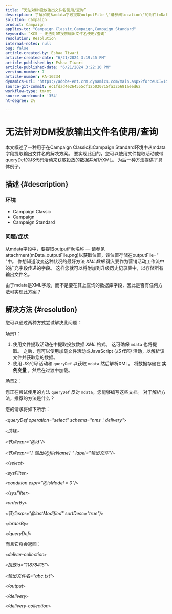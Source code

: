 ```yaml
---
title: “无法对DM投放输出文件名使用/查询”
description: 了解如何从mdata字段提取outputFile \"请参阅location\"的附件(mData_outputFile.png)"。
solution: Campaign
product: Campaign
applies-to: "Campaign Classic,Campaign,Campaign Standard"
keywords: “KCS — 无法对DM投放输出文件名使用/查询”
resolution: Resolution
internal-notes: null
bug: false
article-created-by: Eshaa Tiwari
article-created-date: "6/21/2024 3:19:45 PM"
article-published-by: Eshaa Tiwari
article-published-date: "6/21/2024 3:22:10 PM"
version-number: 7
article-number: KA-16234
dynamics-url: "https://adobe-ent.crm.dynamics.com/main.aspx?forceUCI=1&pagetype=entityrecord&etn=knowledgearticle&id=57dde6af-e12f-ef11-840a-6045bd029b18"
source-git-commit: ec1fdad4e264555cf12b030715fa325681aeed62
workflow-type: tm+mt
source-wordcount: '354'
ht-degree: 2%

---
```


# 无法针对DM投放输出文件名使用/查询


本文概述了一种用于在Campaign Classic和Campaign Standard环境中从mdata字段提取输出文件名的解决方案。 要实现此目的，您可以使用文件提取活动或带queryDef的JS代码活动来获取投放的数据并解析XML。 为后一种方法提供了具体例子。

## 描述 {#description}


### 环境

- Campaign Classic
- Campaign
- Campaign Standard


### 问题/症状

从mdata字段中，要提取outputFile名称 — 请参见attachment(mData_outputFile.png)以获取位置，该位置存储在outputFile=&quot; &quot;中。 你想知道改变这种状况的最好方法 *XML数据* 键入要作为营销活动工作流中的扩充字段传递的字段。 这样您就可以将附加到升级历史记录表中，以存储所有输出文件名。

由于mdata是XML字段，而不是要在其上查询的数据库字段，因此是否有任何方法可实现此方案？




## 解决方法 {#resolution}


您可以通过两种方式尝试解决此问题：

场景1：

1. 使用文件提取活动在中提取投放数据 *XML* 格式。 这可确保 `mdata` 也将提取。 之后，您可以使用加载文件活动或JavaScript (*JS代码)* 活动，以解析该文件并获取您的数据。
2. 使用 *JS代码* 活动和 `queryDef` 以获取 `mdata` 然后解析XML。 将数据存储在 <b>实例变量</b> ，然后在过渡中加载。


场景2：

您正在尝试使用的方法 `queryDef` 反对 `mdata`，您能够编写这些文档。 对于解析方法，推荐的方法是什么？

您的请求将如下所示：

*`<`queryDef operation=&quot;select&quot; schema=&quot;nms：delivery&quot;`>`*

*`<`选择`>`*

*`<`节点expr=&quot;@id&quot;/`>`*

*`<`节点expr=&quot;`[` 输出/@fileName`]` &quot; label=&quot;输出文件&quot;/`>`*

*`<`/select`>`*

*`<`sysFilter`>`*

*`<`condition expr=&quot;@isModel = 0&quot;/`>`*

*`<`/sysFilter`>`*

*`<`orderBy`>`*

*`<`节点expr=&quot;@lastModified&quot; sortDesc=&quot;true&quot;/`>`*

*`<`/orderBy`>`*

*`<`/queryDef`>`*



而且它将会返回：

*`<`deliver-collection`>`*

*`<`投放id=&quot;11878415&quot;`>`*

*`<`输出文件名=&quot;abc.txt&quot;`>`*

*`<`/output`>`*

*`<`/delivery`>`*

*`<`/delivery-collection`>`*
